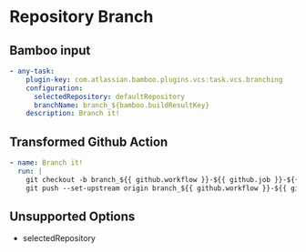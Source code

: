 # Repository Branch

## Bamboo input

```yaml
- any-task:
    plugin-key: com.atlassian.bamboo.plugins.vcs:task.vcs.branching
    configuration:
      selectedRepository: defaultRepository
      branchName: branch_${bamboo.buildResultKey}
    description: Branch it!
```

## Transformed Github Action

```yaml
- name: Branch it!
  run: |
    git checkout -b branch_${{ github.workflow }}-${{ github.job }}-${{ github.run_id }}
    git push --set-upstream origin branch_${{ github.workflow }}-${{ github.job }}-${{ github.run_id }}
```

## Unsupported Options

* selectedRepository
